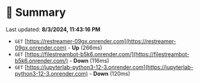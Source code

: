 # 📖 Summary
Last updated: **8/3/2024, 11:43:16 PM**

- `GET` [https://restreamer-09gx.onrender.com](https://restreamer-09gx.onrender.com) - **Up** (266ms)
- `GET` [https://filestreambot-b5k6.onrender.com/](https://filestreambot-b5k6.onrender.com/) - **Down** (116ms)
- `GET` [https://jupyterlab-python3-12-3.onrender.com](https://jupyterlab-python3-12-3.onrender.com) - **Down** (120ms)
